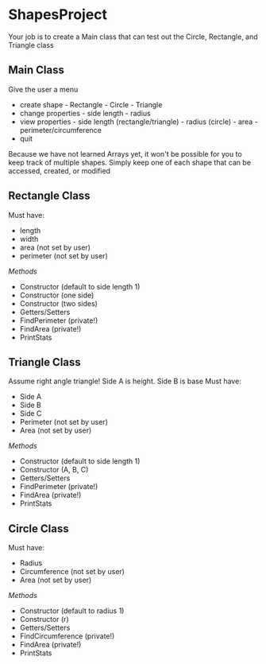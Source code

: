 # ShapesProject
 
Your job is to create a Main class that can test out the Circle, Rectangle, and Triangle class

## **Main Class**
Give the user a menu
- create shape
		- Rectangle
		- Circle
		- Triangle
- change properties
		- side length
		- radius
- view properties
		- side length (rectangle/triangle)
		- radius (circle)
		- area
		- perimeter/circumference
- quit

Because we have not learned Arrays yet, it won't be possible for you to keep track of multiple shapes.
Simply keep one of each shape that can be accessed, created, or modified

## **Rectangle Class**
Must have:
- length
- width
- area (not set by user)
- perimeter (not set by user)

*Methods*
- Constructor (default to side length 1)
- Constructor (one side)
- Constructor (two sides)
- Getters/Setters
- FindPerimeter (private!)
- FindArea (private!)
- PrintStats

## **Triangle Class**
Assume right angle triangle! Side A is height. Side B is base
Must have: 
- Side A
- Side B
- Side C
- Perimeter (not set by user)
- Area (not set by user)

*Methods*
- Constructor (default to side length 1)
- Constructor (A, B, C)
- Getters/Setters
- FindPerimeter (private!)
- FindArea (private!)
- PrintStats

## **Circle Class**
Must have:
- Radius
- Circumference (not set by user)
- Area (not set by user)

*Methods*
- Constructor (default to radius 1)
- Constructor (r)
- Getters/Setters
- FindCircumference (private!)
- FindArea (private!)
- PrintStats


